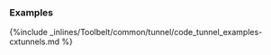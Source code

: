 

### Examples



{%include _inlines/Toolbelt/common/tunnel/code_tunnel_examples-cxtunnels.md %}



